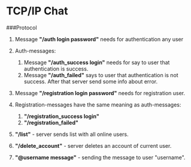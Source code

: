 # TCP/IP Chat

###Protocol

1. Message **"/auth login password"** needs for authentication any user
2. Auth-messages:
    1. Message **"/auth_success login"** needs for say to user that authentication is success.
    2. Message **"/auth_failed"** says to user that authentication is not success. 
       After that server send some info about error.
       
3. Message **"/registration login password"** needs for registration user. 
4. Registration-messages have the same meaning as auth-messages:    
    1. **"/registration_success login"**
    2. **"/registration_failed"**
    
5. **"/list"** - server sends list with all online users.
6. **"/delete_account"** - server deletes an account of current user.
7. **"@username message"** - sending the message to user "username".